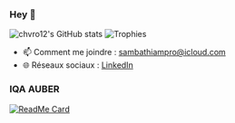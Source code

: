 ### Hey 👋
![chvro12's GitHub stats](https://github-readme-stats.vercel.app/api?username=chvro12&show_icons=true&theme=radical)
![Trophies](https://github-profile-trophy.vercel.app/?username=chvro12)

- 📫 Comment me joindre : [sambathiampro@icloud.com](mailto:sambathiampro@icloud.com)
- 🌐 Réseaux sociaux : [LinkedIn](linkedin.com/in/papa-samba-thiam-507128183)

### IQA AUBER

[![ReadMe Card](https://github-readme-stats.vercel.app/api/pin/?username=chvro12&repo=IQA_AUBER)](https://github.com/chvro12/IQA_AUBER.git)





<!--
**chvro12/chvro12** is a ✨ _special_ ✨ repository because its `README.md` (this file) appears on your GitHub profile.

Here are some ideas to get you started:

- 🔭 I’m currently working on ...
- 🌱 I’m currently learning ...
- 👯 I’m looking to collaborate on ...
- 🤔 I’m looking for help with ...
- 💬 Ask me about ...
- 📫 How to reach me: ...
- 😄 Pronouns: ...
- ⚡ Fun fact: ...
-->
